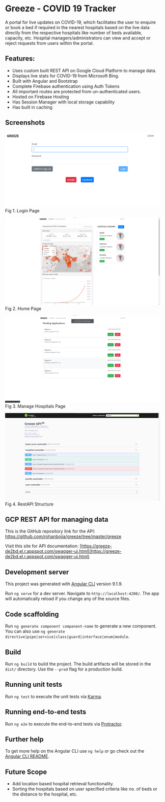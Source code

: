 
# Greeze - COVID 19 Tracker
A portal for live updates on COVID-19, which facilitates the user to enquire or book a bed if required in the nearest hospitals based on the live data directly from the respective hospitals like number of beds available, capacity, etc. Hospital managers/administrators can view and accept or reject requests from users within the portal.

## Features:
* Uses custom built REST API on Google Cloud Platform to manage data.
* Displays live stats for COVID-19 from Microsoft Bing.
* Built with Angular and Bootstrap
* Complete Firebase authentication using Auth Tokens
* All important routes are protected from un-authenticated users.
* Hosted on Firebase Hosting
* Has Session Manager with local storage capability
* Has built in caching

## Screenshots

![](screenshots/LoginPage.png) Fig 1. Login Page

![](screenshots/Home.png) Fig 2. Home Page

![](screenshots/ManageHospitals.png) Fig 3. Manage Hospitals Page

![](screenshots/RestAPI.png) Fig 4. RestAPI Structure

## GCP REST API for managing data
This is the GitHub repository link for the API: https://github.com/rohanbojja/greeze/tree/master/greeze

Visit this site for API documentation: [https://greeze-de2bd.el.r.appspot.com/swagger-ui.html](https://greeze-de2bd.el.r.appspot.com/swagger-ui.html)


## Development server
This project was generated with [Angular CLI](https://github.com/angular/angular-cli) version 9.1.9.

Run `ng serve` for a dev server. Navigate to `http://localhost:4200/`. The app will automatically reload if you change any of the source files.

## Code scaffolding

Run `ng generate component component-name` to generate a new component. You can also use `ng generate directive|pipe|service|class|guard|interface|enum|module`.

## Build

Run `ng build` to build the project. The build artifacts will be stored in the `dist/` directory. Use the `--prod` flag for a production build.

## Running unit tests

Run `ng test` to execute the unit tests via [Karma](https://karma-runner.github.io).

## Running end-to-end tests

Run `ng e2e` to execute the end-to-end tests via [Protractor](http://www.protractortest.org/).

## Further help

To get more help on the Angular CLI use `ng help` or go check out the [Angular CLI README](https://github.com/angular/angular-cli/blob/master/README.md).

## Future Scope
* Add location based hospital retrieval functionality.
* Sorting the hospitals based on user specified criteria like no. of beds or the distance to the hospital, etc.
